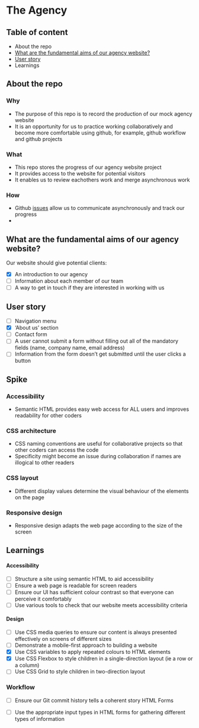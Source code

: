 # The Agency


## Table of content

- About the repo
- [What are the fundamental aims of our agency website?](#what-are-the-fundamental-aims-of-our-agency-website)
- [User story](#acceptance-criteria)
- Learnings

## About the repo

### Why
- The purpose of this repo is to record the production of our mock agency website
- It is an opportunity for us to practice working collaboratively and become more comfortable using github, for example, github workflow and github projects

### What
- This repo stores the progress of our agency website project
- It provides access to the website for potential visitors
- It enables us to review eachothers work and merge asynchronous work

### How
- Github [issues](https://github.com/fac27/agency-website/issues) allow us to communicate asynchronously and track our progress
- 

## What are the fundamental aims of our agency website?

Our website should give potential clients:

- [x] An introduction to our agency
- [ ] Information about each member of our team
- [ ] A way to get in touch if they are interested in working with us

## User story

- [ ] Navigation menu
- [x] ‘About us’ section
- [ ] Contact form
- [ ] A user cannot submit a form without filling out all of the mandatory fields (name, company name, email address)
- [ ] Information from the form doesn’t get submitted until the user clicks a button

## Spike 

### Accessibility

- Semantic HTML provides easy web access for ALL users and improves readability for other coders 

### CSS architecture 

- CSS naming conventions are useful for collaborative projects so that other coders can access the code
- Specificity might become an issue during collaboration if names are illogical to other readers

### CSS layout

- Different display values determine the visual behaviour of the elements on the page

### Responsive design

- Responsive design adapts the web page according to the size of the screen

## Learnings 
#### Accessibility 
- [ ] Structure a site using semantic HTML to aid accessibility
- [ ] Ensure a web page is readable for screen readers
- [ ] Ensure our UI has sufficient colour contrast so that everyone can perceive it comfortably
- [ ] Use various tools to check that our website meets accessibility criteria
#### Design 
- [ ] Use CSS media queries to ensure our content is always presented effectively on screens of different sizes
- [ ] Demonstrate a mobile-first approach to building a website
- [x] Use CSS variables to apply repeated colours to HTML elements
- [x] Use CSS Flexbox to style children in a single-direction layout (ie a row or a column)
- [ ] Use CSS Grid to style children in two-direction layout
### Workflow 
- [ ] Ensure our Git commit history tells a coherent story
HTML Forms 
- [ ] Use the appropriate input types in HTML forms for gathering different types of information




